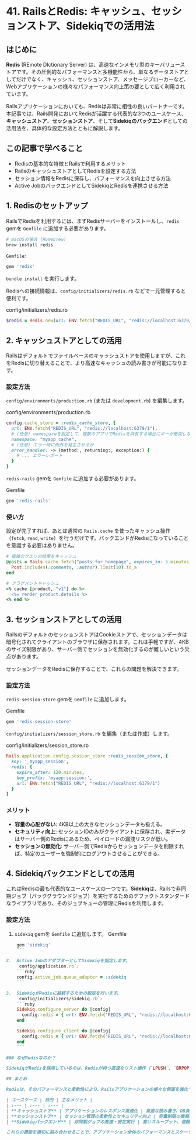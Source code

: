 # 41. RailsとRedis: キャッシュ、セッションストア、Sidekiqでの活用法

## はじめに

**Redis** (REmote DIctionary Server) は、高速なインメモリ型のキーバリューストアです。その圧倒的なパフォーマンスと多機能性から、単なるデータストアとしてだけでなく、キャッシュ、セッションストア、メッセージブローカーなど、Webアプリケーションの様々なパフォーマンス向上策の要として広く利用されています。

Railsアプリケーションにおいても、Redisは非常に相性の良いパートナーです。本記事では、Rails開発においてRedisが活躍する代表的な3つのユースケース、**キャッシュストア**、**セッションストア**、そして**Sidekiqのバックエンド**としての活用法を、具体的な設定方法とともに解説します。

## この記事で学べること

- Redisの基本的な特徴とRailsで利用するメリット
- RailsのキャッシュストアとしてRedisを設定する方法
- セッション情報をRedisに保存し、パフォーマンスを向上させる方法
- Active JobのバックエンドとしてSidekiqとRedisを連携させる方法

## 1. Redisのセットアップ

RailsでRedisを利用するには、まずRedisサーバーをインストールし、`redis` gemを `Gemfile` に追加する必要があります。

```bash
# macOSの場合 (Homebrew)
brew install redis
```

`Gemfile`:
```ruby
gem 'redis'
```

`bundle install` を実行します。

Redisへの接続情報は、`config/initializers/redis.rb` などで一元管理すると便利です。

config/initializers/redis.rb
```ruby
$redis = Redis.new(url: ENV.fetch("REDIS_URL", "redis://localhost:6379/1"))
```

## 2. キャッシュストアとしての活用

Railsはデフォルトでファイルベースのキャッシュストアを使用しますが、これをRedisに切り替えることで、より高速なキャッシュの読み書きが可能になります。

### 設定方法

`config/environments/production.rb` (または `development.rb`) を編集します。

config/environments/production.rb
```ruby
config.cache_store = :redis_cache_store, { 
  url: ENV.fetch("REDIS_URL", "redis://localhost:6379/1"),
  # (任意) namespaceを設定して、複数のアプリでRedisを共有する場合にキーが衝突しないようにする
  namespace: "myapp_cache", 
  # (任意) エラー時に例外を発生させるか
  error_handler: -> (method:, returning:, exception:) {
    # ... エラーレポート
  }
}
```

`redis-rails` gemを `Gemfile` に追加する必要があります。

Gemfile
```ruby
gem 'redis-rails'
```

### 使い方

設定が完了すれば、あとは通常の `Rails.cache` を使ったキャッシュ操作（`fetch`, `read`, `write`）を行うだけです。バックエンドがRedisになっていることを意識する必要はありません。

```ruby
# 複雑なクエリの結果をキャッシュ
@posts = Rails.cache.fetch("posts_for_homepage", expires_in: 5.minutes) do
  Post.includes(:comments, :author).limit(10).to_a
end

# フラグメントキャッシュ
<% cache [product, "v1"] do %>
  <%= render product.details %>
<% end %>
```

## 3. セッションストアとしての活用

RailsのデフォルトのセッションストアはCookieストアで、セッションデータは暗号化されてクライアントのブラウザに保存されます。これは手軽ですが、4KBのサイズ制限があり、サーバー側でセッションを無効化するのが難しいという欠点があります。

セッションデータをRedisに保存することで、これらの問題を解決できます。

### 設定方法

`redis-session-store` gemを `Gemfile` に追加します。

Gemfile
```ruby
gem 'redis-session-store'
```

`config/initializers/session_store.rb` を編集（または作成）します。

config/initializers/session_store.rb
```ruby
Rails.application.config.session_store :redis_session_store, {
  key: '_myapp_session',
  redis: {
    expire_after: 120.minutes,
    key_prefix: 'myapp:session:',
    url: ENV.fetch("REDIS_URL", "redis://localhost:6379/1")
  }
}
```

### メリット

- **容量の心配がない**: 4KB以上の大きなセッションデータも扱える。
- **セキュリティ向上**: セッションIDのみがクライアントに保存され、実データはサーバー側のRedisにあるため、ペイロードの漏洩リスクが低い。
- **セッションの無効化**: サーバー側でRedisからセッションデータを削除すれば、特定のユーザーを強制的にログアウトさせることができる。

## 4. Sidekiqバックエンドとしての活用

これはRedisの最も代表的なユースケースの一つです。**Sidekiq**は、Railsで非同期ジョブ（バックグラウンドジョブ）を実行するためのデファクトスタンダードなライブラリであり、そのジョブキューの管理にRedisを利用します。

### 設定方法

1.  `sidekiq` gemを `Gemfile` に追加します。
    Gemfile
```ruby
    gem 'sidekiq'
    ```

2.  Active JobのアダプターとしてSidekiqを指定します。
    `config/application.rb`:
    ```ruby
    config.active_job.queue_adapter = :sidekiq
    ```

3.  SidekiqがRedisに接続するための設定を行います。
    `config/initializers/sidekiq.rb`:
    ```ruby
    Sidekiq.configure_server do |config|
      config.redis = { url: ENV.fetch("REDIS_URL", "redis://localhost:6379/1") }
    end

    Sidekiq.configure_client do |config|
      config.redis = { url: ENV.fetch("REDIS_URL", "redis://localhost:6379/1") }
    end
    ```

### なぜRedisなのか？

SidekiqがRedisを採用しているのは、Redisが持つ高速なリスト操作（`LPUSH`, `BRPOP`）が、ジョブキューの「先入れ後出し」や「ワーカによるブロッキング読み出し」といった処理に最適だからです。これにより、多数のワーカースレッドが効率的にジョブを奪い合い、高いスループットを実現しています。

## まとめ

Redisは、そのパフォーマンスと柔軟性により、Railsアプリケーションの様々な側面を強化できる強力なツールです。

| ユースケース | 目的 | 主なメリット |
| :--- | :--- | :--- |
| **キャッシュストア** | アプリケーションのレスポンス高速化 | 高速な読み書き、DB負荷軽減 |
| **セッションストア** | セッション管理の柔軟性とセキュリティ向上 | 容量制限の撤廃、サーバーサイドでの制御 |
| **Sidekiqバックエンド** | 非同期ジョブの高速・安定実行 | 高いスループット、信頼性 |

これらの機能を適切に組み合わせることで、アプリケーション全体のパフォーマンスとスケーラビリティを大幅に向上させることができます。Railsプロジェクトでパフォーマンスの問題に直面したら、まずはRedisの導入を検討してみるのが良いでしょう。